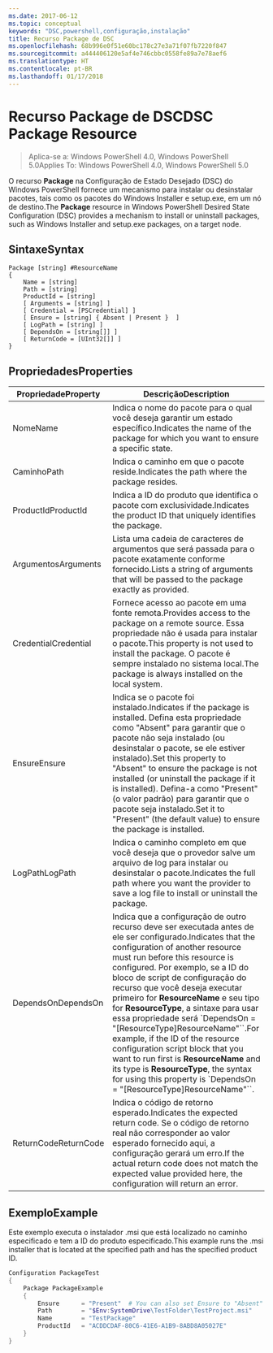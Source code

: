 ```yaml
---
ms.date: 2017-06-12
ms.topic: conceptual
keywords: "DSC,powershell,configuração,instalação"
title: Recurso Package de DSC
ms.openlocfilehash: 68b996e0f51e60bc178c27e3a71f07fb7220f847
ms.sourcegitcommit: a444406120e5af4e746cbbc0558fe89a7e78aef6
ms.translationtype: HT
ms.contentlocale: pt-BR
ms.lasthandoff: 01/17/2018
---
```

# <a name="dsc-package-resource"></a><span data-ttu-id="ac1a4-103">Recurso Package de DSC</span><span class="sxs-lookup"><span data-stu-id="ac1a4-103">DSC Package Resource</span></span>

> <span data-ttu-id="ac1a4-104">Aplica-se a: Windows PowerShell 4.0, Windows PowerShell 5.0</span><span class="sxs-lookup"><span data-stu-id="ac1a4-104">Applies To: Windows PowerShell 4.0, Windows PowerShell 5.0</span></span>

<span data-ttu-id="ac1a4-105">O recurso **Package** na Configuração de Estado Desejado (DSC) do Windows PowerShell fornece um mecanismo para instalar ou desinstalar pacotes, tais como os pacotes do Windows Installer e setup.exe, em um nó de destino.</span><span class="sxs-lookup"><span data-stu-id="ac1a4-105">The **Package** resource in Windows PowerShell Desired State Configuration (DSC) provides a mechanism to install or uninstall packages, such as Windows Installer and setup.exe packages, on a target node.</span></span>

## <a name="syntax"></a><span data-ttu-id="ac1a4-106">Sintaxe</span><span class="sxs-lookup"><span data-stu-id="ac1a4-106">Syntax</span></span>

```
Package [string] #ResourceName
{
    Name = [string]
    Path = [string]
    ProductId = [string]
    [ Arguments = [string] ]
    [ Credential = [PSCredential] ]
    [ Ensure = [string] { Absent | Present }  ]
    [ LogPath = [string] ]
    [ DependsOn = [string[]] ]
    [ ReturnCode = [UInt32[]] ]
}
```

## <a name="properties"></a><span data-ttu-id="ac1a4-107">Propriedades</span><span class="sxs-lookup"><span data-stu-id="ac1a4-107">Properties</span></span>
|  <span data-ttu-id="ac1a4-108">Propriedade</span><span class="sxs-lookup"><span data-stu-id="ac1a4-108">Property</span></span>  |  <span data-ttu-id="ac1a4-109">Descrição</span><span class="sxs-lookup"><span data-stu-id="ac1a4-109">Description</span></span>   | 
|---|---| 
| <span data-ttu-id="ac1a4-110">Nome</span><span class="sxs-lookup"><span data-stu-id="ac1a4-110">Name</span></span>| <span data-ttu-id="ac1a4-111">Indica o nome do pacote para o qual você deseja garantir um estado específico.</span><span class="sxs-lookup"><span data-stu-id="ac1a4-111">Indicates the name of the package for which you want to ensure a specific state.</span></span>| 
| <span data-ttu-id="ac1a4-112">Caminho</span><span class="sxs-lookup"><span data-stu-id="ac1a4-112">Path</span></span>| <span data-ttu-id="ac1a4-113">Indica o caminho em que o pacote reside.</span><span class="sxs-lookup"><span data-stu-id="ac1a4-113">Indicates the path where the package resides.</span></span>| 
| <span data-ttu-id="ac1a4-114">ProductId</span><span class="sxs-lookup"><span data-stu-id="ac1a4-114">ProductId</span></span>| <span data-ttu-id="ac1a4-115">Indica a ID do produto que identifica o pacote com exclusividade.</span><span class="sxs-lookup"><span data-stu-id="ac1a4-115">Indicates the product ID that uniquely identifies the package.</span></span>| 
| <span data-ttu-id="ac1a4-116">Argumentos</span><span class="sxs-lookup"><span data-stu-id="ac1a4-116">Arguments</span></span>| <span data-ttu-id="ac1a4-117">Lista uma cadeia de caracteres de argumentos que será passada para o pacote exatamente conforme fornecido.</span><span class="sxs-lookup"><span data-stu-id="ac1a4-117">Lists a string of arguments that will be passed to the package exactly as provided.</span></span>| 
| <span data-ttu-id="ac1a4-118">Credential</span><span class="sxs-lookup"><span data-stu-id="ac1a4-118">Credential</span></span>| <span data-ttu-id="ac1a4-119">Fornece acesso ao pacote em uma fonte remota.</span><span class="sxs-lookup"><span data-stu-id="ac1a4-119">Provides access to the package on a remote source.</span></span> <span data-ttu-id="ac1a4-120">Essa propriedade não é usada para instalar o pacote.</span><span class="sxs-lookup"><span data-stu-id="ac1a4-120">This property is not used to install the package.</span></span> <span data-ttu-id="ac1a4-121">O pacote é sempre instalado no sistema local.</span><span class="sxs-lookup"><span data-stu-id="ac1a4-121">The package is always installed on the local system.</span></span>| 
| <span data-ttu-id="ac1a4-122">Ensure</span><span class="sxs-lookup"><span data-stu-id="ac1a4-122">Ensure</span></span>| <span data-ttu-id="ac1a4-123">Indica se o pacote foi instalado.</span><span class="sxs-lookup"><span data-stu-id="ac1a4-123">Indicates if the package is installed.</span></span> <span data-ttu-id="ac1a4-124">Defina esta propriedade como "Absent" para garantir que o pacote não seja instalado (ou desinstalar o pacote, se ele estiver instalado).</span><span class="sxs-lookup"><span data-stu-id="ac1a4-124">Set this property to "Absent" to ensure the package is not installed (or uninstall the package if it is installed).</span></span> <span data-ttu-id="ac1a4-125">Defina-a como "Present" (o valor padrão) para garantir que o pacote seja instalado.</span><span class="sxs-lookup"><span data-stu-id="ac1a4-125">Set it to "Present" (the default value) to ensure the package is installed.</span></span>| 
| <span data-ttu-id="ac1a4-126">LogPath</span><span class="sxs-lookup"><span data-stu-id="ac1a4-126">LogPath</span></span>| <span data-ttu-id="ac1a4-127">Indica o caminho completo em que você deseja que o provedor salve um arquivo de log para instalar ou desinstalar o pacote.</span><span class="sxs-lookup"><span data-stu-id="ac1a4-127">Indicates the full path where you want the provider to save a log file to install or uninstall the package.</span></span>| 
| <span data-ttu-id="ac1a4-128">DependsOn</span><span class="sxs-lookup"><span data-stu-id="ac1a4-128">DependsOn</span></span> | <span data-ttu-id="ac1a4-129">Indica que a configuração de outro recurso deve ser executada antes de ele ser configurado.</span><span class="sxs-lookup"><span data-stu-id="ac1a4-129">Indicates that the configuration of another resource must run before this resource is configured.</span></span> <span data-ttu-id="ac1a4-130">Por exemplo, se a ID do bloco de script de configuração do recurso que você deseja executar primeiro for **ResourceName** e seu tipo for **ResourceType**, a sintaxe para usar essa propriedade será \`DependsOn = "[ResourceType]ResourceName"\`\`.</span><span class="sxs-lookup"><span data-stu-id="ac1a4-130">For example, if the ID of the resource configuration script block that you want to run first is **ResourceName** and its type is **ResourceType**, the syntax for using this property is \`DependsOn = "[ResourceType]ResourceName"\`\`.</span></span>| 
| <span data-ttu-id="ac1a4-131">ReturnCode</span><span class="sxs-lookup"><span data-stu-id="ac1a4-131">ReturnCode</span></span>| <span data-ttu-id="ac1a4-132">Indica o código de retorno esperado.</span><span class="sxs-lookup"><span data-stu-id="ac1a4-132">Indicates the expected return code.</span></span> <span data-ttu-id="ac1a4-133">Se o código de retorno real não corresponder ao valor esperado fornecido aqui, a configuração gerará um erro.</span><span class="sxs-lookup"><span data-stu-id="ac1a4-133">If the actual return code does not match the expected value provided here, the configuration will return an error.</span></span>| 

## <a name="example"></a><span data-ttu-id="ac1a4-134">Exemplo</span><span class="sxs-lookup"><span data-stu-id="ac1a4-134">Example</span></span>

<span data-ttu-id="ac1a4-135">Este exemplo executa o instalador .msi que está localizado no caminho especificado e tem a ID do produto especificado.</span><span class="sxs-lookup"><span data-stu-id="ac1a4-135">This example runs the .msi installer that is located at the specified path and has the specified product ID.</span></span>

```powershell
Configuration PackageTest
{
    Package PackageExample
    {
        Ensure      = "Present"  # You can also set Ensure to "Absent"
        Path        = "$Env:SystemDrive\TestFolder\TestProject.msi"
        Name        = "TestPackage"
        ProductId   = "ACDDCDAF-80C6-41E6-A1B9-8ABD8A05027E"
    } 
}
```


